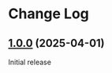 # Change Log

## [1.0.0](https://github.com/david-04/filter-paths/releases/tag/v1.0.0) (2025-04-01)

Initial release
